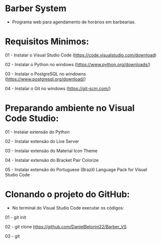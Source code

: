 # Barber System

- Programa web para agendamento de horários em barbearias.


# Requisitos Minimos:


01 - Instalar o Visual Studio Code (https://code.visualstudio.com/download)

02 - Instalar o Python no windows (https://www.python.org/downloads/)

03 - Instalar o PostgreSQL no windowns (https://www.postgresql.org/download/)

04 - Instalar o Git no windows (https://git-scm.com/)



# Preparando ambiente no Visual Code Studio:


01 - Instalar extensão do Python

02 - Instalar extensão do Live Server

03 - Instalar extensão do Material Icon Theme

04 - Instalar extensão do Bracket Pair Colorize

05 - Instalar extensão do Portuguese (Brazil) Language Pack for Visual Studio Code



# Clonando o projeto do GitHub:


- No terminal do Visual Studio Code executar os códigos:


01 - git init

02 - git clone https://github.com/DanielBelorini22/Barber_VS

03 - git 